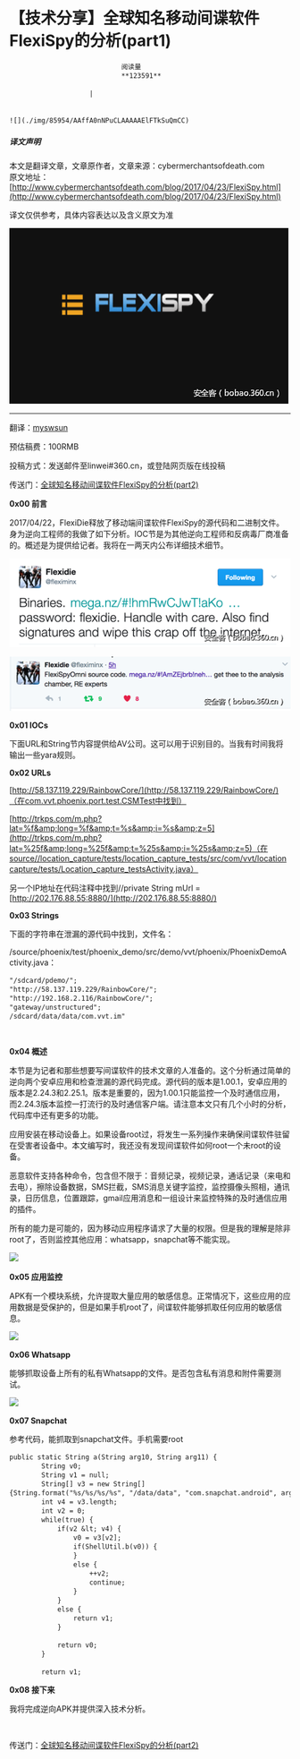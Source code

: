 
# 【技术分享】全球知名移动间谍软件FlexiSpy的分析(part1)


                                阅读量   
                                **123591**
                            
                        |
                        
                                                                                                                                    ![](./img/85954/AAffA0nNPuCLAAAAAElFTkSuQmCC)
                                                                                            



##### 译文声明

本文是翻译文章，文章原作者，文章来源：cybermerchantsofdeath.com
                                <br>原文地址：[http://www.cybermerchantsofdeath.com/blog/2017/04/23/FlexiSpy.html](http://www.cybermerchantsofdeath.com/blog/2017/04/23/FlexiSpy.html)

译文仅供参考，具体内容表达以及含义原文为准

[![](./img/85954/t0185c18e9393eac3c1.png)](./img/85954/t0185c18e9393eac3c1.png)

****

翻译：[myswsun](http://bobao.360.cn/member/contribute?uid=2775084127)

预估稿费：100RMB

投稿方式：发送邮件至linwei#360.cn，或登陆网页版在线投稿

传送门：[全球知名移动间谍软件FlexiSpy的分析(part2)](http://bobao.360.cn/learning/detail/3776.html)



**0x00 前言<br>**



2017/04/22，FlexiDie释放了移动端间谍软件FlexiSpy的源代码和二进制文件。身为逆向工程师的我做了如下分析。IOC节是为其他逆向工程师和反病毒厂商准备的。概述是为提供给记者。我将在一两天内公布详细技术细节。

[![](./img/85954/t01448f8c27d0475260.png)](./img/85954/t01448f8c27d0475260.png)

[![](./img/85954/t01c0445eccfc08368b.png)](./img/85954/t01c0445eccfc08368b.png)



**0x01 IOCs**



下面URL和String节内容提供给AV公司。这可以用于识别目的。当我有时间我将输出一些yara规则。



**0x02 URLs**

[](http://58.137.119.229/RainbowCore/)

[http://58.137.119.229/RainbowCore/](http://58.137.119.229/RainbowCore/)（在com.vvt.phoenix.port.test.CSMTest中找到）

[http://trkps.com/m.php?lat=%f&amp;long=%f&amp;t=%s&amp;i=%s&amp;z=5](http://trkps.com/m.php?lat=%25f&amp;long=%25f&amp;t=%25s&amp;i=%25s&amp;z=5)（在source//location_capture/tests/location_capture_tests/src/com/vvt/locationcapture/tests/Location_capture_testsActivity.java）

另一个IP地址在代码注释中找到//private String mUrl = [http://202.176.88.55:8880/](http://202.176.88.55:8880/)



**0x03 Strings**



下面的字符串在泄漏的源代码中找到，文件名：

/source/phoenix/test/phoenix_demo/src/demo/vvt/phoenix/PhoenixDemoActivity.java：



```
"/sdcard/pdemo/";
"http://58.137.119.229/RainbowCore/";
"http://192.168.2.116/RainbowCore/";
"gateway/unstructured";
/sdcard/data/data/com.vvt.im"
```



**<br>**

**0x04 概述**



本节是为记者和那些想要写间谍软件的技术文章的人准备的。这个分析通过简单的逆向两个安卓应用和检查泄漏的源代码完成。源代码的版本是1.00.1，安卓应用的版本是2.24.3和2.25.1。版本是重要的，因为1.00.1只能监控一个及时通信应用，而2.24.3版本监控一打流行的及时通信客户端。请注意本文只有几个小时的分析，代码库中还有更多的功能。

应用安装在移动设备上。如果设备root过，将发生一系列操作来确保间谍软件驻留在受害者设备中。本文编写时，我还没有发现间谍软件如何root一个未root的设备。

恶意软件支持各种命令，包含但不限于：音频记录，视频记录，通话记录（来电和去电），擦除设备数据，SMS拦截，SMS消息关键字监控，监控摄像头照相，通讯录，日历信息，位置跟踪，gmail应用消息和一组设计来监控特殊的及时通信应用的插件。

所有的能力是可能的，因为移动应用程序请求了大量的权限。但是我的理解是除非root了，否则监控其他应用：whatsapp，snapchat等不能实现。

[![](./img/85954/AAffA0nNPuCLAAAAAElFTkSuQmCC)](https://p1.ssl.qhimg.com/t015939351f3f3d2be9.png)



**0x05 应用监控**



APK有一个模块系统，允许提取大量应用的敏感信息。正常情况下，这些应用的应用数据是受保护的，但是如果手机root了，间谍软件能够抓取任何应用的敏感信息。

[![](./img/85954/AAffA0nNPuCLAAAAAElFTkSuQmCC)](https://p5.ssl.qhimg.com/t01ee0862a2512ba3d3.png)



**0x06 Whatsapp**



能够抓取设备上所有的私有Whatsapp的文件。是否包含私有消息和附件需要测试。

[![](./img/85954/AAffA0nNPuCLAAAAAElFTkSuQmCC)](https://p1.ssl.qhimg.com/t012b94fced99adde28.png)



**0x07 Snapchat**



参考代码，能抓取到snapchat文件。手机需要root



```
public static String a(String arg10, String arg11) {
        String v0;
        String v1 = null;
        String[] v3 = new String[]{String.format("%s/%s/%s/%s", "/data/data", "com.snapchat.android", arg10, arg11), String.format("%s/%s/%s/%s", "/dbdata/databases", "com.snapchat.android", arg10, arg11)};
        int v4 = v3.length;
        int v2 = 0;
        while(true) {
            if(v2 &lt; v4) {
                v0 = v3[v2];
                if(ShellUtil.b(v0)) {
                }
                else {
                    ++v2;
                    continue;
                }
            }
            else {
                return v1;
            }
 
            return v0;
        }
 
        return v1;
```



**0x08 接下来**



我将完成逆向APK并提供深入技术分析。

<br>



传送门：[全球知名移动间谍软件FlexiSpy的分析(part2)](http://bobao.360.cn/learning/detail/3776.html)


